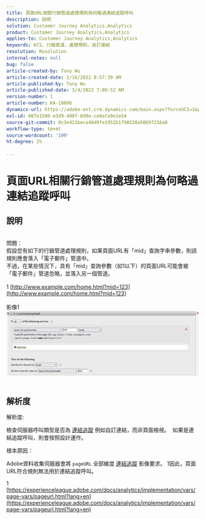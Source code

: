 ```yaml
---
title: 頁面URL相關行銷管道處理規則為何略過連結追蹤呼叫
description: 說明
solution: Customer Journey Analytics,Analytics
product: Customer Journey Analytics,Analytics
applies-to: Customer Journey Analytics,Analytics
keywords: KCS，行銷管道，處理規則，自訂連結
resolution: Resolution
internal-notes: null
bug: false
article-created-by: Tony Wu
article-created-date: 2/16/2022 8:57:39 AM
article-published-by: Tony Wu
article-published-date: 3/4/2022 7:00:52 AM
version-number: 1
article-number: KA-18006
dynamics-url: https://adobe-ent.crm.dynamics.com/main.aspx?forceUCI=1&pagetype=entityrecord&etn=knowledgearticle&id=ef031979-068f-ec11-b400-00224804afa7
exl-id: 007e1506-e3d9-408f-8d9e-ce0afa9e1e54
source-git-commit: 0c3e421beca46d9fe1952b1f98538a50697216a0
workflow-type: tm+mt
source-wordcount: '199'
ht-degree: 2%

---
```


# 頁面URL相關行銷管道處理規則為何略過連結追蹤呼叫

## 說明

 
<br>問題：
<br>假設您有如下的行銷管道處理規則，如果頁面URL有「mid」查詢字串參數，則該規則應會落入「電子郵件」管道中。
<br>不過，在某些情況下，具有「mid」查詢參數（如1以下）的頁面URL可能會被「電子郵件」管道忽略，並落入另一個管道。
<br> 
<br>1 [http://www.example.com/home.html?mid=123](http://www.example.com/home.html?mid=123)
<br> 
<br>影像1
<br>![](assets/___0a52cf71-078f-ec11-b400-00224804afa7___.png)
<br> 

## 解析度




解析度:

檢查伺服器呼叫類型是否為 [連結追蹤](https://experienceleague.adobe.com/docs/analytics/implementation/vars/functions/tl-method.html?lang=en) 例如自訂連結，而非頁面檢視。  如果是連結追蹤呼叫，則會按照設計運作。



根本原因：

Adobe資料收集伺服器會將 `pageURL` 全部維度 [連結追蹤](https://experienceleague.adobe.com/docs/analytics/implementation/vars/functions/tl-method.html?lang=en) 影像要求。 1因此，頁面URL符合規則無法用於連結追蹤呼叫。

1 [https://experienceleague.adobe.com/docs/analytics/implementation/vars/page-vars/pageurl.html?lang=en](https://experienceleague.adobe.com/docs/analytics/implementation/vars/page-vars/pageurl.html?lang=en)
